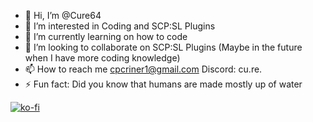 - 👋 Hi, I’m @Cure64
- 👀 I’m interested in Coding and SCP:SL Plugins
- 🌱 I’m currently learning on how to code
- 💞️ I’m looking to collaborate on SCP:SL Plugins (Maybe in the future when I have more coding knowledge)
- 📫 How to reach me cpcriner1@gmail.com   Discord: cu.re.
- ⚡ Fun fact: Did you know that humans are made mostly up of water


[![ko-fi](https://ko-fi.com/img/githubbutton_sm.svg)](https://ko-fi.com/E1E4LWR3R)
